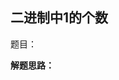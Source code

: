 <link href="markdown.css" rel="stylesheet"></link>

## 二进制中1的个数 
题目：  

**解题思路：**    


```java

```